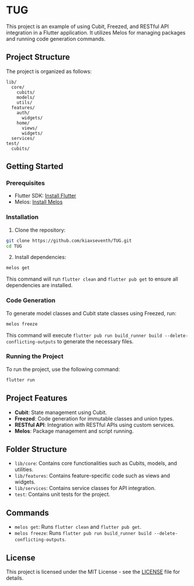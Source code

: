 
# TUG

This project is an example of using Cubit, Freezed, and RESTful API integration in a Flutter application. It utilizes Melos for managing packages and running code generation commands.

## Project Structure

The project is organized as follows:

```
lib/
  core/
    cubits/
    models/
    utils/
  features/
    auth/
      widgets/
    home/
      views/
      widgets/
  services/
test/
  cubits/
```

## Getting Started

### Prerequisites

- Flutter SDK: [Install Flutter](https://flutter.dev/docs/get-started/install)
- Melos: [Install Melos](https://melos.invertase.dev/getting-started#installing)

### Installation

1. Clone the repository:

```sh
git clone https://github.com/kiaxseventh/TUG.git
cd TUG
```

2. Install dependencies:

```sh
melos get
```

This command will run `flutter clean` and `flutter pub get` to ensure all dependencies are installed.

### Code Generation

To generate model classes and Cubit state classes using Freezed, run:

```sh
melos freeze
```

This command will execute `flutter pub run build_runner build --delete-conflicting-outputs` to generate the necessary files.

### Running the Project

To run the project, use the following command:

```sh
flutter run
```

## Project Features

- **Cubit**: State management using Cubit.
- **Freezed**: Code generation for immutable classes and union types.
- **RESTful API**: Integration with RESTful APIs using custom services.
- **Melos**: Package management and script running.

## Folder Structure

- `lib/core`: Contains core functionalities such as Cubits, models, and utilities.
- `lib/features`: Contains feature-specific code such as views and widgets.
- `lib/services`: Contains service classes for API integration.
- `test`: Contains unit tests for the project.

## Commands

- `melos get`: Runs `flutter clean` and `flutter pub get`.
- `melos freeze`: Runs `flutter pub run build_runner build --delete-conflicting-outputs`.

## License

This project is licensed under the MIT License - see the [LICENSE](LICENSE) file for details.
